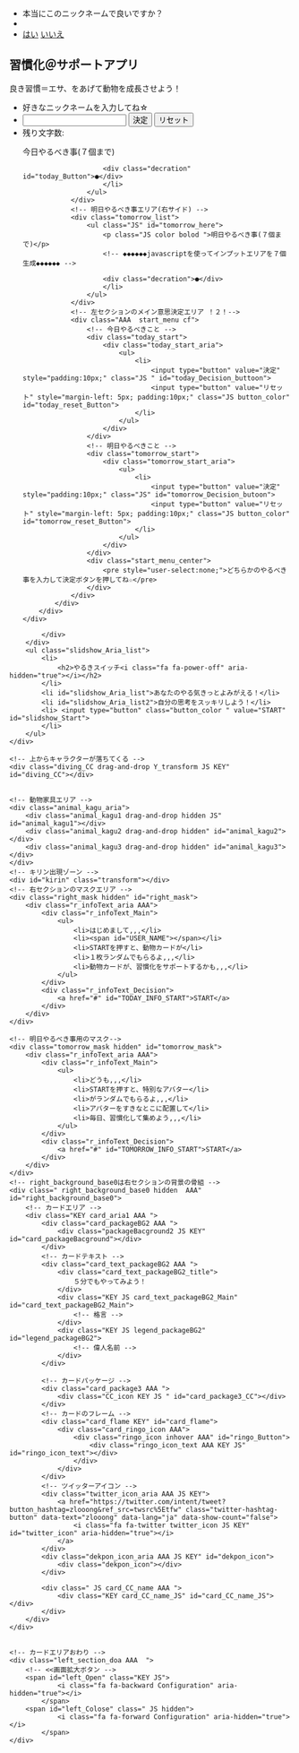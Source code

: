 <!doctype html>
<html lang="ja">

<head>
    <title>zlooong</title>
    <!-- Required meta tags -->
    <meta charset="utf-8">
    <meta name="viewport" content="width=device-width, initial-scale=1, shrink-to-fit=no">
    <link href="https://fonts.googleapis.com/css?family=Raleway+Dots" rel="stylesheet">
    <link rel="stylesheet" href="css/font-awesome.min.css">
    <link rel="stylesheet" href="css/style.css">
    <link rel="stylesheet" href="https://maxcdn.bootstrapcdn.com/bootstrap/4.0.0-beta.2/css/bootstrap.min.css" integrity="sha384-PsH8R72JQ3SOdhVi3uxftmaW6Vc51MKb0q5P2rRUpPvrszuE4W1povHYgTpBfshb" crossorigin="anonymous">
</head>
<style>
    /* ====検索 自分の足跡==== */
    /* classに ’ KEY ’ がある物は,UIに大きく関係している重要な物 */
    /* classに ’ JS ’ がある物は、javascriptを使っている物*/
    /* classに ’ AAA  ’ がある物は、骨組み。potision:absolute;を使い配置するためだけのベースエリア */
</style>
<!-- header -->

<header class="header">
    <div class="logo"></div>
</header>
<!-- ◆◆◆◆◆◆◆左セクション◆ -->
<!-- 名前決定画面 -->
<div id="mask" class="JS hidden">
    <div id="Confirmation_aria">
        <div class="container">
            <ul>
                <li>本当にこのニックネームで良いですか？</li>
                <li class="JS" id="Confirmation_aria_name"></li>
                <li><a href="#" class="KEY JS" id="Confirmation_Yes_button">はい</a>
                    <a href="#" class="JS" id="Confirmati_NO_button">いいえ</a>
                </li>
            </ul>
        </div>
    </div>
</div>
<!-- 左セクションの骨組み -->
<section class="JS left_section" id="left_section">
    <div class="AAA  left_background"></div>
    <!-- 音声アイコン ONとOFF-->
    <div class="music_icon_aria">
        <span class="KEY JS" id="off_Mute">
            <i class="fa fa-volume-off Configuration" aria-hidden="true"></i>
        </span>
        <span class="JS hidden" id="on_Music">
             <i class="fa fa-volume-up Configuration " aria-hidden="true"></i>
            </span>
    </div>
    <div class="container cf">
        <!-- 左セクションの肉付けテキスト要素 -->
        <div class="left_textAria" id="left_textAria">
            <h1>習慣化＠サポートアプリ</h1>
            <p> 良き習慣＝エサ、をあげて動物を成長させよう！</p>
            <ul class="AAA  text_arialist">
                <li>好きなニックネームを入力してね☆</li>
                <li><input type="text" class="JS" name="" maxlength="8" id="text_input">
                    <input type="button" class="JS" value="決定" id="decision_Button" onkeypress="sample1getValue();">
                    <input type="button" class="JS" id="reset_Button" value="リセット">
                    <!-- <input type="button" class="KEY JS hidden" value="初期化" id="Initializatio_Button"> -->
                </li>
                <li id="NOKORIMOJI" class="JS right">残り文字数:<span class="JS" id="label_num"></span></li>
            </ul>
            <!-- 左セクションのメイン入力エリア ！１！-->
            <div id="left_Main_textAria" class="KEY JS SectionInputAria hidden">
                <!-- 今日やるべき事エリア(左サイド) -->
                <div class="today_list">
                    <ul class="JS" id="today_here">
                        <p class="JS color bolod ">今日やるべき事(７個まで)</p>
                        <!-- ◆◆◆◆◆◆javascriptを使ってインプットエリアを７個生成◆◆◆◆◆◆ -->

                        <div class="decration" id="today_Button">●</div>
                        </li>
                    </ul>
                </div>
                <!-- 明日やるべき事エリア(右サイド) -->
                <div class="tomorrow_list">
                    <ul class="JS" id="tomorrow_here">
                        <p class="JS color bolod ">明日やるべき事(７個まで)</p>
                        <!-- ◆◆◆◆◆◆javascriptを使ってインプットエリアを７個生成◆◆◆◆◆◆ -->

                        <div class="decration">●</div>
                        </li>
                    </ul>
                </div>
                <!-- 左セクションのメイン意思決定エリア ！２！-->
                <div class="AAA  start_menu cf">
                    <!-- 今日やるべきこと -->
                    <div class="today_start">
                        <div class="today_start_aria">
                            <ul>
                                <li>
                                    <input type="button" value="決定" style="padding:10px;" class="JS " id="today_Decision_buttoon">
                                    <input type="button" value="リセット" style="margin-left: 5px; padding:10px;" class="JS button_color" id="today_reset_Button">
                                </li>
                            </ul>
                        </div>
                    </div>
                    <!-- 明日やるべきこと -->
                    <div class="tomorrow_start">
                        <div class="tomorrow_start_aria">
                            <ul>
                                <li>
                                    <input type="button" value="決定" style="padding:10px;" class="JS" id="tomorrow_Decision_butoon">
                                    <input type="button" value="リセット" style="margin-left: 5px; padding:10px;" class="JS button_color" id="tomorrow_reset_Button">
                                </li>
                            </ul>
                        </div>
                    </div>
                    <div class="start_menu_center">
                        <pre style="user-select:none;">どちらかのやるべき事を入力して決定ボタンを押してね☆</pre>
                    </div>
                </div>
            </div>
        </div>
    </div>
</section>

<!-- ◆右セクション開始◆◆◆◆◆◆◆ -->
<section class="JS right_section cf" id="right_section">
    <!-- やる気スイッチエリア -->
    <div class="slidshow_Aria  AAA  Y_transform" id="slidshow_Aria">
        <div class="slidshow_decoration_aria" id="slid_decoration">
            <i class="fa fa-times-circle right slidshow_close" id="slidshow_close" aria-hidden="true"></i>
        </div>
        <div class="AAA " id="slidshow_base">
            <div id="slid_transform" class="JS KEY">
                <div class="" id="slid_A">
                    <div id="slid_text_A"></div>
                </div>
                <div class="" id="slid_B">
                    <div id="slid_text_B"></div>
                </div>
                <div class="" id="slid_C">
                    <div id="slid_text_C"></div>
                </div>
                <div class="" id="slid_D">
                    <div id="slid_text_D"></div>
                </div>
                <div class="" id="slid_E">
                    <div id="slid_text_E"></div>
                </div>
                <div class="" id="slid_F">
                    <div id="slid_text_F"></div>
                </div>

            </div>
        </div>
        <ul class="slidshow_Aria_list">
            <li>
                <h2>やるきスイッチ<i class="fa fa-power-off" aria-hidden="true"></i></h2>
            </li>
            <li id="slidshow_Aria_list">あなたのやる気きっとよみがえる！</li>
            <li id="slidshow_Aria_list2">自分の思考をスッキリしよう！</li>
            <li> <input type="button" class="button_color " value="START" id="slidshow_Start">
            </li>
        </ul>
    </div>

    <!-- 上からキャラクターが落ちてくる -->
    <div class="diving_CC drag-and-drop Y_transform JS KEY" id="diving_CC"></div>


    <!-- 動物家具エリア -->
    <div class="animal_kagu_aria">
        <div class="animal_kagu1 drag-and-drop hidden JS" id="animal_kagu1"></div>
        <div class="animal_kagu2 drag-and-drop hidden" id="animal_kagu2"></div>
        <div class="animal_kagu3 drag-and-drop hidden" id="animal_kagu3"></div>
    </div>
    <!-- キリン出現ゾーン -->
    <div id="kirin" class="transform"></div>
    <!-- 右セクションのマスクエリア -->
    <div class="right_mask hidden" id="right_mask">
        <div class="r_infoText_aria AAA">
            <div class="r_infoText_Main">
                <ul>
                    <li>はじめまして,,,</li>
                    <li><span id="USER_NAME"></span></li>
                    <li>STARTを押すと、動物カードが</li>
                    <li>１枚ランダムでもらるよ,,,</li>
                    <li>動物カードが、習慣化をサポートするかも,,,</li>
                </ul>
            </div>
            <div class="r_infoText_Decision">
                <a href="#" id="TODAY_INFO_START">START</a>
            </div>
        </div>
    </div>

    <!-- 明日やるべき事用のマスク-->
    <div class="tomorrow_mask hidden" id="tomorrow_mask">
        <div class="r_infoText_aria AAA">
            <div class="r_infoText_Main">
                <ul>
                    <li>どうも,,,</li>
                    <li>STARTを押すと、特別なアバター</li>
                    <li>がランダムでもらるよ,,,</li>
                    <li>アバターをすきなとこに配置して</li>
                    <li>毎日、習慣化して集めよう,,,</li>
                </ul>
            </div>
            <div class="r_infoText_Decision">
                <a href="#" id="TOMORROW_INFO_START">START</a>
            </div>
        </div>
    </div>
    <!-- right_background_base0は右セクションの背景の骨組 -->
    <div class=" right_background_base0 hidden  AAA" id="right_background_base0">
        <!-- カードエリア -->
        <div class="KEY card_aria1 AAA ">
            <div class="card_packageBG2 AAA ">
                <div class="packageBacground2 JS KEY" id="card_packageBacground"></div>
            </div>
            <!-- カードテキスト -->
            <div class="card_text_packageBG2 AAA ">
                <div class="card_text_packageBG2_title">
                    ５分でもやってみよう！
                </div>
                <div class="KEY JS card_text_packageBG2_Main" id="card_text_packageBG2_Main">
                    <!-- 格言 -->
                </div>
                <div class="KEY JS legend_packageBG2" id="legend_packageBG2">
                    <!-- 偉人名前 -->
                </div>
            </div>

            <!-- カードパッケージ -->
            <div class="card_package3 AAA ">
                <div class="CC_icon KEY JS " id="card_package3_CC"></div>
            </div>
            <!-- カードのフレーム -->
            <div class="card_flame KEY" id="card_flame">
                <div class="card_ringo_icon AAA">
                    <div class="ringo_icon inhover AAA" id="ringo_Button">
                        <div class="ringo_icon_text AAA KEY JS" id="ringo_icon_text"></div>
                    </div>
                </div>
            </div>
            <!-- ツイッターアイコン -->
            <div class="twitter_icon_aria AAA JS KEY">
                <a href="https://twitter.com/intent/tweet?button_hashtag=zlooong&ref_src=twsrc%5Etfw" class="twitter-hashtag-button" data-text="zlooong" data-lang="ja" data-show-count="false">
                    <i class="fa fa-twitter twitter_icon JS KEY" id="twitter_icon" aria-hidden="true"></i>
                </a>
            </div>
            <div class="dekpon_icon_aria AAA JS KEY" id="dekpon_icon">
                <div class="dekpon_icon"></div>
            </div>

            <div class=" JS card_CC_name AAA ">
                <div class="KEY card_CC_name_JS" id="card_CC_name_JS"></div>
            </div>
        </div>
    </div>


    <!-- カードエリアおわり -->
    <div class="left_section_doa AAA  ">
        <!-- <<画面拡大ボタン -->
        <span id="left_Open" class="KEY JS">
                <i class="fa fa-backward Configuration" aria-hidden="true"></i>
            </span>
        <span id="left_Colose" class=" JS hidden">
                <i class="fa fa-forward Configuration" aria-hidden="true"></i>
            </span>
    </div>

</section>

<body>
    <script src="js/main.js "></script>
    <script async src="https://platform.twitter.com/widgets.js" charset="utf-8"></script>
</body>

</html>